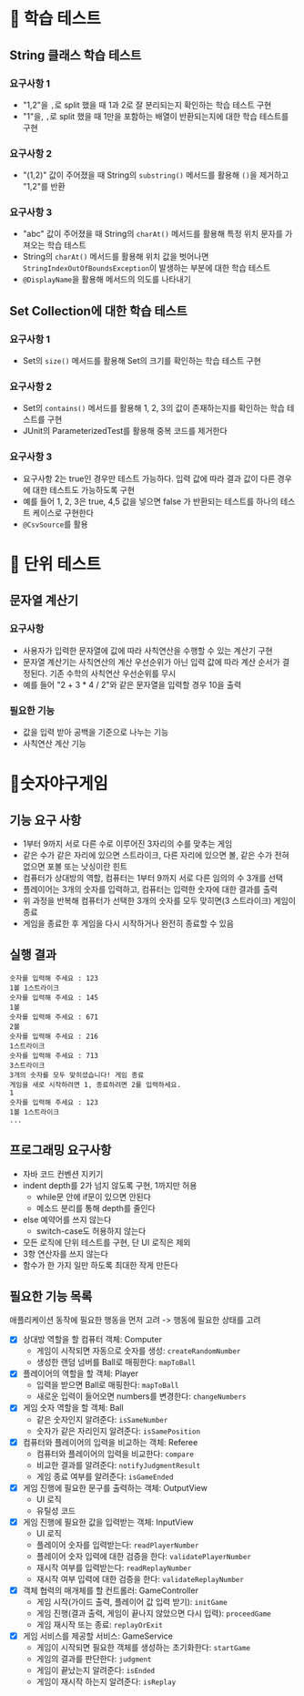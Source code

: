# 📌 학습 테스트
## String 클래스 학습 테스트
### 요구사항 1
- "1,2"을 `,`로 split 했을 때 1과 2로 잘 분리되는지 확인하는 학습 테스트 구현
- "1"을, `,`로 split 했을 때 1만을 포함하는 배열이 반환되는지에 대한 학습 테스트를 구현

### 요구사항 2
- "(1,2)" 값이 주어졌을 때 String의 `substring()` 메서드를 활용해 `()`을 제거하고 "1,2"를 반환

### 요구사항 3
- "abc" 값이 주어졌을 때 String의 `charAt()` 메서드를 활용해 특정 위치 문자를 가져오는 학습 테스트
- String의 `charAt()` 메서드를 활용해 위치 값을 벗어나면 `StringIndexOutOfBoundsException`이 발생하는 부분에 대한 학습 테스트
- `@DisplayName`을 활용해 메서드의 의도를 나타내기

## Set Collection에 대한 학습 테스트
### 요구사항 1
- Set의 `size()` 메서드를 활용해 Set의 크기를 확인하는 학습 테스트 구현

### 요구사항 2
- Set의 `contains()` 메서드를 활용해 1, 2, 3의 값이 존재하는지를 확인하는 학습 테스트를 구현
- JUnit의 ParameterizedTest를 활용해 중복 코드를 제거한다

### 요구사항 3
- 요구사항 2는 true인 경우만 테스트 가능하다. 입력 값에 따라 결과 값이 다른 경우에 대한 테스트도 가능하도록 구현
- 예를 들어 1, 2, 3은 true, 4,5 값을 넣으면 false 가 반환되는 테스트를 하나의 테스트 케이스로 구현한다
- `@CsvSource`를 활용

# 📌 단위 테스트
## 문자열 계산기
### 요구사항
- 사용자가 입력한 문자열에 값에 따라 사칙연산을 수행할 수 있는 계산기 구현
- 문자열 계산기는 사칙연산의 계산 우선순위가 아닌 입력 값에 따라 계산 순서가 결정된다. 기존 수학의 사칙연산 우선순위를 무시
- 예를 들어 "2 + 3 * 4 / 2"와 같은 문자열을 입력할 경우 10을 출력
### 필요한 기능
- 값을 입력 받아 공백을 기준으로 나누는 기능
- 사칙연산 계산 기능

# 📌숫자야구게임
## 기능 요구 사항
- 1부터 9까지 서로 다른 수로 이루어진 3자리의 수를 맞추는 게임
- 같은 수가 같은 자리에 있으면 스트라이크, 다른 자리에 있으면 볼, 같은 수가 전혀 없으면 포볼 또는 낫싱이란 힌트
- 컴퓨터가 상대방의 역할, 컴퓨터는 1부터 9까지 서로 다른 임의의 수 3개를 선택
- 플레이어는 3개의 숫자를 입력하고, 컴퓨터는 입력한 숫자에 대한 결과를 출력
- 위 과정을 반복해 컴퓨터가 선택한 3개의 숫자를 모두 맞히면(3 스트라이크) 게임이 종료
- 게임을 종료한 후 게임을 다시 시작하거나 완전히 종료할 수 있음
## 실행 결과
```text
숫자를 입력해 주세요 : 123
1볼 1스트라이크
숫자를 입력해 주세요 : 145
1볼
숫자를 입력해 주세요 : 671
2볼
숫자를 입력해 주세요 : 216
1스트라이크
숫자를 입력해 주세요 : 713
3스트라이크
3개의 숫자를 모두 맞히셨습니다! 게임 종료
게임을 새로 시작하려면 1, 종료하려면 2를 입력하세요.
1
숫자를 입력해 주세요 : 123
1볼 1스트라이크
...
```
## 프로그래밍 요구사항
- 자바 코드 컨벤션 지키기
- indent depth를 2가 넘지 않도록 구현, 1까지만 허용
  - while문 안에 if문이 있으면 안된다
  - 메소드 분리를 통해 depth를 줄인다
- else 예약어를 쓰지 않는다
  - switch-case도 허용하지 않는다
- 모든 로직에 단위 테스트를 구현, 단 UI 로직은 제외
- 3항 연산자를 쓰지 않는다
- 함수가 한 가지 일만 하도록 최대한 작게 만든다
## 필요한 기능 목록
애플리케이션 동작에 필요한 행동을 먼저 고려 -> 행동에 필요한 상태를 고려
- [x] 상대방 역할을 할 컴퓨터 객체: Computer
  - 게임이 시작되면 자동으로 숫자를 생성: `createRandomNumber`
  - 생성한 랜덤 넘버를 Ball로 매핑한다: `mapToBall`
- [x] 플레이어의 역할을 할 객체: Player
  - 입력을 받으면 Ball로 매핑한다: `mapToBall`
  - 새로운 입력이 들어오면 numbers를 변경한다: `changeNumbers`
- [x] 게임 숫자 역할을 할 객체: Ball
  - 같은 숫자인지 알려준다: `isSameNumber`
  - 숫자가 같은 자리인지 알려준다: `isSamePosition`  
- [x] 컴퓨터와 플레이어의 입력을 비교하는 객체: Referee
  - 컴퓨터와 플레이어의 입력을 비교한다: `compare`
  - 비교한 결과를 알려준다: `notifyJudgmentResult`
  - 게임 종료 여부를 알려준다: `isGameEnded`
- [x] 게임 진행에 필요한 문구를 출력하는 객체: OutputView
  - UI 로직
  - 유틸성 코드
- [x] 게임 진행에 필요한 값을 입력받는 객체: InputView
  - UI 로직
  - 플레이어 숫자를 입력받는다: `readPlayerNumber`
  - 플레이어 숫자 입력에 대한 검증을 한다: `validatePlayerNumber`
  - 재시작 여부를 입력받는다: `readReplayNumber`
  - 재시작 여부 입력에 대한 검증을 한다: `validateReplayNumber`
- [x] 객체 협력의 매개체를 할 컨트롤러: GameController
  - 게임 시작(가이드 출력, 플레이어 값 입력 받기): `initGame`
  - 게임 진행(결과 출력, 게임이 끝나지 않았으면 다시 입력): `proceedGame`
  - 게임 재시작 또는 종료: `replayOrExit`
- [x] 게임 서비스를 제공할 서비스: GameService
  - 게임이 시작되면 필요한 객체를 생성하는 초기화한다: `startGame`
  - 게임의 결과를 판단한다: `judgment`
  - 게임이 끝났는지 알려준다: `isEnded`
  - 게임이 재시작 하는지 알려준다: `isReplay`
